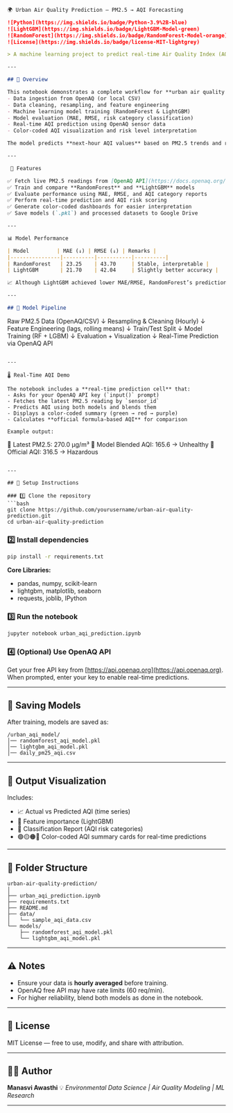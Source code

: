 ```markdown
🌍 Urban Air Quality Prediction — PM2.5 → AQI Forecasting

![Python](https://img.shields.io/badge/Python-3.9%2B-blue)
![LightGBM](https://img.shields.io/badge/LightGBM-Model-green)
![RandomForest](https://img.shields.io/badge/RandomForest-Model-orange)
![License](https://img.shields.io/badge/license-MIT-lightgrey)

> A machine learning project to predict real-time Air Quality Index (AQI) from PM2.5 data using RandomForest and LightGBM, with integration to OpenAQ API.**

---

## 📘 Overview

This notebook demonstrates a complete workflow for **urban air quality modeling**, including:
- Data ingestion from OpenAQ (or local CSV)
- Data cleaning, resampling, and feature engineering
- Machine learning model training (RandomForest & LightGBM)
- Model evaluation (MAE, RMSE, risk category classification)
- Real-time AQI prediction using OpenAQ sensor data
- Color-coded AQI visualization and risk level interpretation

The model predicts **next-hour AQI values** based on PM2.5 trends and rolling averages, enabling early warnings for unhealthy air conditions.

---

 🚀 Features

✅ Fetch live PM2.5 readings from [OpenAQ API](https://docs.openaq.org/)  
✅ Train and compare **RandomForest** and **LightGBM** models  
✅ Evaluate performance using MAE, RMSE, and AQI category reports  
✅ Perform real-time prediction and AQI risk scoring  
✅ Generate color-coded dashboards for easier interpretation  
✅ Save models (`.pkl`) and processed datasets to Google Drive  

---

📊 Model Performance

| Model         | MAE (↓) | RMSE (↓) | Remarks |
|----------------|----------|-----------|----------|
| RandomForest   | 23.25    | 43.70     | Stable, interpretable |
| LightGBM       | 21.70    | 42.04     | Slightly better accuracy |

📈 Although LightGBM achieved lower MAE/RMSE, RandomForest’s predictions visually aligned better with actual AQI patterns.

---

## 🧠 Model Pipeline

```

Raw PM2.5 Data (OpenAQ/CSV)
↓
Resampling & Cleaning (Hourly)
↓
Feature Engineering (lags, rolling means)
↓
Train/Test Split
↓
Model Training (RF + LGBM)
↓
Evaluation + Visualization
↓
Real-Time Prediction via OpenAQ API

```

---

🌡️ Real-Time AQI Demo

The notebook includes a **real-time prediction cell** that:
- Asks for your OpenAQ API key (`input()` prompt)
- Fetches the latest PM2.5 reading by `sensor_id`
- Predicts AQI using both models and blends them
- Displays a color-coded summary (green → red → purple)
- Calculates **official formula-based AQI** for comparison

Example output:

```

📡 Latest PM2.5: 270.0 µg/m³
🤖 Model Blended AQI: 165.6  → Unhealthy
📏 Official AQI: 316.5       → Hazardous

````

---

## 🔧 Setup Instructions

### 1️⃣ Clone the repository
```bash
git clone https://github.com/yourusername/urban-air-quality-prediction.git
cd urban-air-quality-prediction
````

### 2️⃣ Install dependencies

```bash
pip install -r requirements.txt
```

**Core Libraries:**

* pandas, numpy, scikit-learn
* lightgbm, matplotlib, seaborn
* requests, joblib, IPython

### 3️⃣ Run the notebook

```bash
jupyter notebook urban_aqi_prediction.ipynb
```

### 4️⃣ (Optional) Use OpenAQ API

Get your free API key from [https://api.openaq.org](https://api.openaq.org).
When prompted, enter your key to enable real-time predictions.

---

## 💾 Saving Models

After training, models are saved as:

```
/urban_aqi_model/
│── randomforest_aqi_model.pkl
│── lightgbm_aqi_model.pkl
│── daily_pm25_aqi.csv
```

---

## 🎨 Output Visualization

Includes:

* 📈 Actual vs Predicted AQI (time series)
* 🌈 Feature importance (LightGBM)
* 🧾 Classification Report (AQI risk categories)
* 🟢🟡🟠🔴 Color-coded AQI summary cards for real-time predictions

---

## 🧩 Folder Structure

```
urban-air-quality-prediction/
│
├── urban_aqi_prediction.ipynb
├── requirements.txt
├── README.md
├── data/
│   └── sample_aqi_data.csv
└── models/
    ├── randomforest_aqi_model.pkl
    └── lightgbm_aqi_model.pkl
```

---

## ⚠️ Notes

* Ensure your data is **hourly averaged** before training.
* OpenAQ free API may have rate limits (60 req/min).
* For higher reliability, blend both models as done in the notebook.

---

## 📜 License

MIT License — free to use, modify, and share with attribution.

---

## 👩‍💻 Author

**Manasvi Awasthi**
💡 *Environmental Data Science | Air Quality Modeling | ML Research*

---
